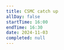 ```yaml
---
title: CSMC catch up
allDay: false
startTime: 16:00
endTime: 16:30
date: 2024-11-03
completed: null
---
```

